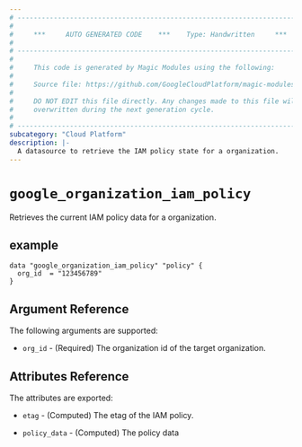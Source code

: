 ```yaml
---
# ----------------------------------------------------------------------------
#
#     ***     AUTO GENERATED CODE    ***    Type: Handwritten     ***
#
# ----------------------------------------------------------------------------
#
#     This code is generated by Magic Modules using the following:
#
#     Source file: https://github.com/GoogleCloudPlatform/magic-modules/tree/main/mmv1/third_party/terraform/website/docs/d/organization_iam_policy.html.markdown
#
#     DO NOT EDIT this file directly. Any changes made to this file will be
#     overwritten during the next generation cycle.
#
# ----------------------------------------------------------------------------
subcategory: "Cloud Platform"
description: |-
  A datasource to retrieve the IAM policy state for a organization.
---
```



# `google_organization_iam_policy`
Retrieves the current IAM policy data for a organization.

## example

```hcl
data "google_organization_iam_policy" "policy" {
  org_id  = "123456789"
}
```

## Argument Reference

The following arguments are supported:

* `org_id` - (Required) The organization id of the target organization.

## Attributes Reference

The attributes are exported:

* `etag` - (Computed) The etag of the IAM policy.

* `policy_data` - (Computed) The policy data
